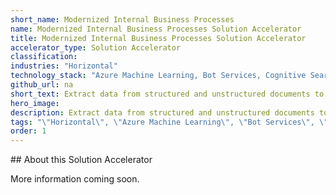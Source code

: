 ```yaml
---
short_name: Modernized Internal Business Processes
name: Modernized Internal Business Processes Solution Accelerator
title: Modernized Internal Business Processes Solution Accelerator
accelerator_type: Solution Accelerator
classification: 
industries: "Horizontal"
technology_stack: "Azure Machine Learning, Bot Services, Cognitive Search, Cognitive Services"
github_url: na
short_text: Extract data from structured and unstructured documents to streamline processes and leverages workflow automation.
hero_image: 
description: Extract data from structured and unstructured documents to streamline processes and leverages workflow automation.
tags: "\"Horizontal\", \"Azure Machine Learning\", \"Bot Services\", \"Cognitive Search\", \"Cognitive Services\", \"Solution Accelerator\""
order: 1
---
```

​​## About this Solution Accelerator

More information coming soon.
